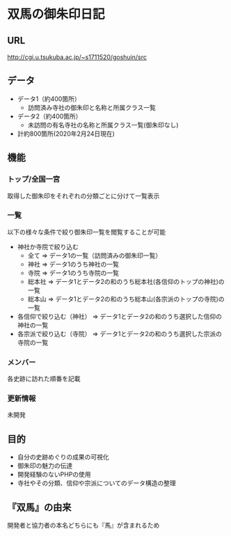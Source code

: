 
# 双馬の御朱印日記

## URL
http://cgi.u.tsukuba.ac.jp/~s1711520/goshuin/src

## データ
+ データ1（約400箇所）
  + 訪問済み寺社の御朱印と名称と所属クラス一覧　
+ データ2（約400箇所）
  + 未訪問の有名寺社の名称と所属クラス一覧(御朱印なし)　
+ 計約800箇所(2020年2月24日現在)

## 機能

### トップ/全国一宮
取得した御朱印をそれぞれの分類ごとに分けて一覧表示

### 一覧
以下の様々な条件で絞り御朱印一覧を閲覧することが可能
+ 神社か寺院で絞り込む
  + 全て => データ1の一覧（訪問済みの御朱印一覧）
  + 神社 => データ1のうち神社の一覧
  + 寺院 => データ1のうち寺院の一覧
  + 総本社 => データ1とデータ2の和のうち総本社(各信仰のトップの神社)の一覧
  + 総本山 => データ1とデータ2の和のうち総本山(各宗派のトップの寺院)の一覧
+ 各信仰で絞り込む（神社） => データ1とデータ2の和のうち選択した信仰の神社の一覧
+ 各宗派で絞り込む（寺院） => データ1とデータ2の和のうち選択した宗派の寺院の一覧

### メンバー
各史跡に訪れた順番を記載

### 更新情報
未開発

## 目的
+ 自分の史跡めぐりの成果の可視化
+ 御朱印の魅力の伝達
+ 開発経験のないPHPの使用
+ 寺社やその分類、信仰や宗派についてのデータ構造の整理

## 『双馬』の由来
開発者と協力者の本名どちらにも『馬』が含まれるため




